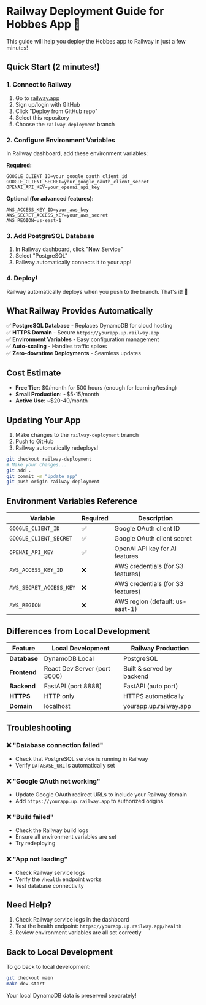 # Railway Deployment Guide for Hobbes App 🚀

This guide will help you deploy the Hobbes app to Railway in just a few minutes!

## Quick Start (2 minutes!)

### 1. Connect to Railway
1. Go to [railway.app](https://railway.app)
2. Sign up/login with GitHub
3. Click "Deploy from GitHub repo"
4. Select this repository
5. Choose the `railway-deployment` branch

### 2. Configure Environment Variables
In Railway dashboard, add these environment variables:

**Required:**
```
GOOGLE_CLIENT_ID=your_google_oauth_client_id
GOOGLE_CLIENT_SECRET=your_google_oauth_client_secret
OPENAI_API_KEY=your_openai_api_key
```

**Optional (for advanced features):**
```
AWS_ACCESS_KEY_ID=your_aws_key
AWS_SECRET_ACCESS_KEY=your_aws_secret
AWS_REGION=us-east-1
```

### 3. Add PostgreSQL Database
1. In Railway dashboard, click "New Service" 
2. Select "PostgreSQL"
3. Railway automatically connects it to your app!

### 4. Deploy!
Railway automatically deploys when you push to the branch. That's it! 🎉

## What Railway Provides Automatically

✅ **PostgreSQL Database** - Replaces DynamoDB for cloud hosting  
✅ **HTTPS Domain** - Secure `https://yourapp.up.railway.app`  
✅ **Environment Variables** - Easy configuration management  
✅ **Auto-scaling** - Handles traffic spikes  
✅ **Zero-downtime Deployments** - Seamless updates  

## Cost Estimate

- **Free Tier**: $0/month for 500 hours (enough for learning/testing)
- **Small Production**: ~$5-15/month 
- **Active Use**: ~$20-40/month

## Updating Your App

1. Make changes to the `railway-deployment` branch
2. Push to GitHub
3. Railway automatically redeploys!

```bash
git checkout railway-deployment
# Make your changes...
git add .
git commit -m "Update app"
git push origin railway-deployment
```

## Environment Variables Reference

| Variable | Required | Description |
|----------|----------|-------------|
| `GOOGLE_CLIENT_ID` | ✅ | Google OAuth client ID |
| `GOOGLE_CLIENT_SECRET` | ✅ | Google OAuth client secret |
| `OPENAI_API_KEY` | ✅ | OpenAI API key for AI features |
| `AWS_ACCESS_KEY_ID` | ❌ | AWS credentials (for S3 features) |
| `AWS_SECRET_ACCESS_KEY` | ❌ | AWS credentials (for S3 features) |
| `AWS_REGION` | ❌ | AWS region (default: us-east-1) |

## Differences from Local Development

| Feature | Local Development | Railway Production |
|---------|------------------|-------------------|
| **Database** | DynamoDB Local | PostgreSQL |
| **Frontend** | React Dev Server (port 3000) | Built & served by backend |
| **Backend** | FastAPI (port 8888) | FastAPI (auto port) |
| **HTTPS** | HTTP only | HTTPS automatically |
| **Domain** | localhost | yourapp.up.railway.app |

## Troubleshooting

### ❌ "Database connection failed"
- Check that PostgreSQL service is running in Railway
- Verify `DATABASE_URL` is automatically set

### ❌ "Google OAuth not working"
- Update Google OAuth redirect URLs to include your Railway domain
- Add `https://yourapp.up.railway.app` to authorized origins

### ❌ "Build failed" 
- Check the Railway build logs
- Ensure all environment variables are set
- Try redeploying

### ❌ "App not loading"
- Check Railway service logs
- Verify the `/health` endpoint works
- Test database connectivity

## Need Help?

1. Check Railway service logs in the dashboard
2. Test the health endpoint: `https://yourapp.up.railway.app/health`
3. Review environment variables are all set correctly

## Back to Local Development

To go back to local development:
```bash
git checkout main
make dev-start
```

Your local DynamoDB data is preserved separately! 